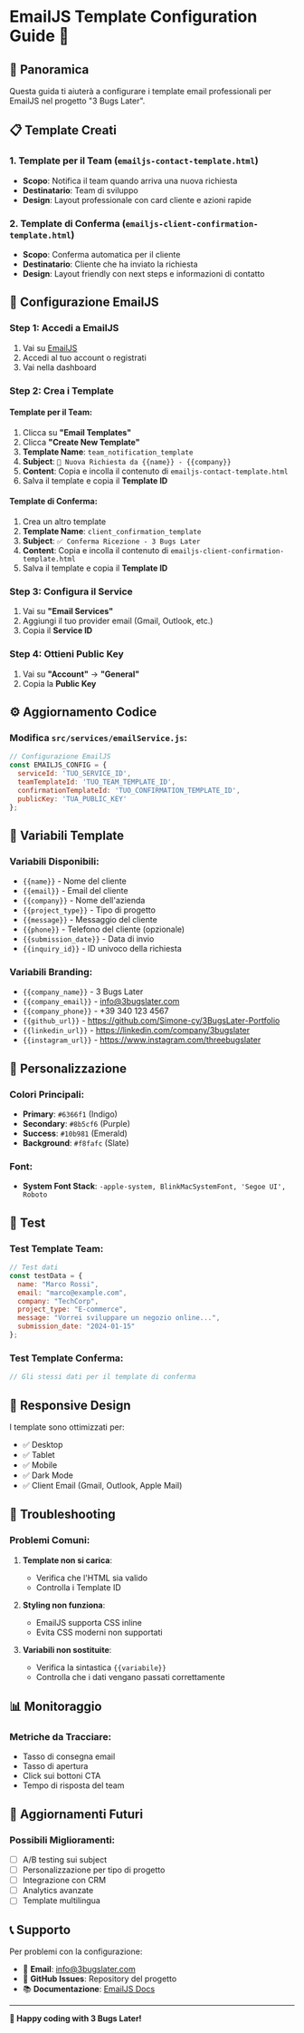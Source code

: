 # EmailJS Template Configuration Guide 📧

## 🎯 Panoramica
Questa guida ti aiuterà a configurare i template email professionali per EmailJS nel progetto "3 Bugs Later".

## 📋 Template Creati

### 1. **Template per il Team** (`emailjs-contact-template.html`)
- **Scopo**: Notifica il team quando arriva una nuova richiesta
- **Destinatario**: Team di sviluppo
- **Design**: Layout professionale con card cliente e azioni rapide

### 2. **Template di Conferma** (`emailjs-client-confirmation-template.html`)
- **Scopo**: Conferma automatica per il cliente
- **Destinatario**: Cliente che ha inviato la richiesta
- **Design**: Layout friendly con next steps e informazioni di contatto

## 🚀 Configurazione EmailJS

### Step 1: Accedi a EmailJS
1. Vai su [EmailJS](https://www.emailjs.com/)
2. Accedi al tuo account o registrati
3. Vai nella dashboard

### Step 2: Crea i Template

#### Template per il Team:
1. Clicca su **"Email Templates"**
2. Clicca **"Create New Template"**
3. **Template Name**: `team_notification_template`
4. **Subject**: `🚀 Nuova Richiesta da {{name}} - {{company}}`
5. **Content**: Copia e incolla il contenuto di `emailjs-contact-template.html`
6. Salva il template e copia il **Template ID**

#### Template di Conferma:
1. Crea un altro template
2. **Template Name**: `client_confirmation_template`
3. **Subject**: `✅ Conferma Ricezione - 3 Bugs Later`
4. **Content**: Copia e incolla il contenuto di `emailjs-client-confirmation-template.html`
5. Salva il template e copia il **Template ID**

### Step 3: Configura il Service
1. Vai su **"Email Services"**
2. Aggiungi il tuo provider email (Gmail, Outlook, etc.)
3. Copia il **Service ID**

### Step 4: Ottieni Public Key
1. Vai su **"Account"** → **"General"**
2. Copia la **Public Key**

## ⚙️ Aggiornamento Codice

### Modifica `src/services/emailService.js`:

```javascript
// Configurazione EmailJS
const EMAILJS_CONFIG = {
  serviceId: 'TUO_SERVICE_ID',
  teamTemplateId: 'TUO_TEAM_TEMPLATE_ID',
  confirmationTemplateId: 'TUO_CONFIRMATION_TEMPLATE_ID',
  publicKey: 'TUA_PUBLIC_KEY'
};
```

## 📧 Variabili Template

### Variabili Disponibili:
- `{{name}}` - Nome del cliente
- `{{email}}` - Email del cliente  
- `{{company}}` - Nome dell'azienda
- `{{project_type}}` - Tipo di progetto
- `{{message}}` - Messaggio del cliente
- `{{phone}}` - Telefono del cliente (opzionale)
- `{{submission_date}}` - Data di invio
- `{{inquiry_id}}` - ID univoco della richiesta

### Variabili Branding:
- `{{company_name}}` - 3 Bugs Later
- `{{company_email}}` - info@3bugslater.com
- `{{company_phone}}` - +39 340 123 4567
- `{{github_url}}` - https://github.com/Simone-cy/3BugsLater-Portfolio
- `{{linkedin_url}}` - https://linkedin.com/company/3bugslater
- `{{instagram_url}}` - https://www.instagram.com/threebugslater

## 🎨 Personalizzazione

### Colori Principali:
- **Primary**: `#6366f1` (Indigo)
- **Secondary**: `#8b5cf6` (Purple)
- **Success**: `#10b981` (Emerald)
- **Background**: `#f8fafc` (Slate)

### Font:
- **System Font Stack**: `-apple-system, BlinkMacSystemFont, 'Segoe UI', Roboto`

## 🧪 Test

### Test Template Team:
```javascript
// Test dati
const testData = {
  name: "Marco Rossi",
  email: "marco@example.com",
  company: "TechCorp",
  project_type: "E-commerce",
  message: "Vorrei sviluppare un negozio online...",
  submission_date: "2024-01-15"
};
```

### Test Template Conferma:
```javascript
// Gli stessi dati per il template di conferma
```

## 📱 Responsive Design

I template sono ottimizzati per:
- ✅ Desktop
- ✅ Tablet  
- ✅ Mobile
- ✅ Dark Mode
- ✅ Client Email (Gmail, Outlook, Apple Mail)

## 🔧 Troubleshooting

### Problemi Comuni:

1. **Template non si carica**:
   - Verifica che l'HTML sia valido
   - Controlla i Template ID

2. **Styling non funziona**:
   - EmailJS supporta CSS inline
   - Evita CSS moderni non supportati

3. **Variabili non sostituite**:
   - Verifica la sintastica `{{variabile}}`
   - Controlla che i dati vengano passati correttamente

## 📊 Monitoraggio

### Metriche da Tracciare:
- Tasso di consegna email
- Tasso di apertura
- Click sui bottoni CTA
- Tempo di risposta del team

## 🔄 Aggiornamenti Futuri

### Possibili Miglioramenti:
- [ ] A/B testing sui subject
- [ ] Personalizzazione per tipo di progetto
- [ ] Integrazione con CRM
- [ ] Analytics avanzate
- [ ] Template multilingua

## 📞 Supporto

Per problemi con la configurazione:
- 📧 **Email**: info@3bugslater.com
- 💬 **GitHub Issues**: Repository del progetto
- 📚 **Documentazione**: [EmailJS Docs](https://www.emailjs.com/docs/)

---

**🚀 Happy coding with 3 Bugs Later!**

